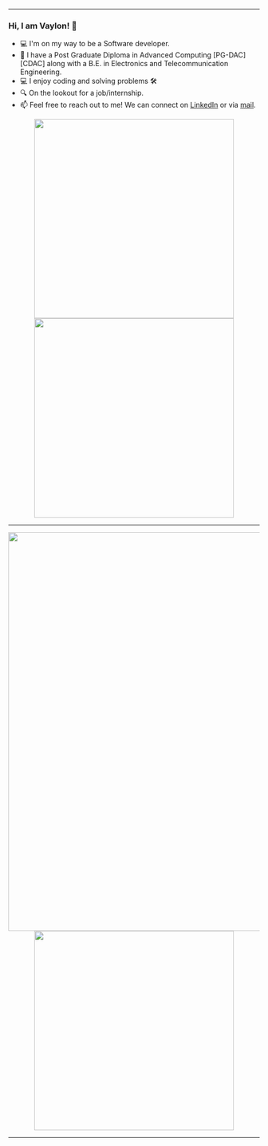 <hr>
<h3>Hi, I am Vaylon! 👋 </h3>

- 💻 I'm on my way to be a Software developer.
- 🌱 I have a Post Graduate Diploma in Advanced Computing [PG-DAC][CDAC] along with a B.E. in Electronics and Telecommunication Engineering.
- 💻 I enjoy coding and solving problems 🛠️
- 🔍 On the lookout for a job/internship.
- 📫 Feel free to reach out to me! We can connect on [LinkedIn](https://www.linkedin.com/in/vaylon-fernandes/) or via [mail](mailto:fernandesvaylon@gmail.com).

<p align="center">
  <img src="https://github-readme-stats.vercel.app/api?username=vaylon-fernandes&show_icons=true&theme=tokyonight" width="400">
  <img src="https://github-readme-streak-stats.herokuapp.com?user=vaylon-fernandes&theme=blueberry-duo&hide_border=true" width="400">
</p>

<hr>

<p align="center">
  <img src="https://github-profile-trophy.vercel.app/?username=vaylon-fernandes&&title=MultiLanguage,Repositories,PullRequest,Commit,Followers,Stars,Reviews&theme=onedark" width="800">
  <img src="https://github-readme-stats.vercel.app/api/top-langs/?username=vaylon-fernandes&layout=compact&theme=transparent" width="400">
</p>
<hr>
<!--[![GitHub Streak](https://github-readme-streak-stats.herokuapp.com?user=vaylon-fernandes&theme=blueberry-duo)](https://git.io/streak-stats)-->
<!--[!Vaylon's GitHub stats](https://github-readme-stats.vercel.app/api?username=vaylon-fernandes)](https://github.com/anuraghazra/github-readme-stats)-->
<!--![Vaylon's GitHub stats](https://github-readme-stats.vercel.app/api?username=vaylon-fernandes&layout=compact&show_icons=true&theme=transparent)
[![Top Langs](https://github-readme-stats.vercel.app/api/top-langs/?username=vaylon-fernandes&layout=compact&theme=transparent)](https://github.com/anuraghazra/github-readme-stats)

<!--[![trophy](https://github-profile-trophy.vercel.app/?username=vaylon-fernandes)](https://github.com/ryo-ma/github-profile-trophy)-->

<!--
**vaylon-fernandes/vaylon-fernandes** is a ✨ _special_ ✨ repository because its `README.md` (this file) appears on your GitHub profile.

Here are some ideas to get you started:

- 🔭 I’m currently working on ...
- 🌱 I’m currently learning ...
- 👯 I’m looking to collaborate on ...
- 🤔 I’m looking for help with ...
- 💬 Ask me about ...
- 📫 How to reach me: ...
- 😄 Pronouns: ...
- ⚡ Fun fact: ...
-->
